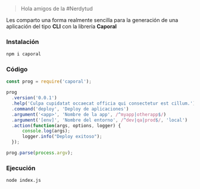 > Hola amigos de la #Nerdytud

Les comparto una forma realmente sencilla para la generación de una aplicación del tipo **CLI** con la librería **Caporal**


### Instalación
```bash
npm i caporal
```

### Código
```javascript
const prog = require('caporal');

prog
  .version('0.0.1')
  .help('Culpa cupidatat occaecat officia qui consectetur est cillum.')
  .command('deploy', 'Deploy de aplicaciones')
  .argument('<app>', 'Nombre de la app', /^myapp|otherapp$/)
  .argument('[env]', 'Nombre del entorno', /^dev|qa|prod$/, 'local')
  .action(function(args, options, logger) {
      console.log(args);
      logger.info("Deploy exitoso");
  });

prog.parse(process.argv);
```

### Ejecución
```bash
node index.js
```